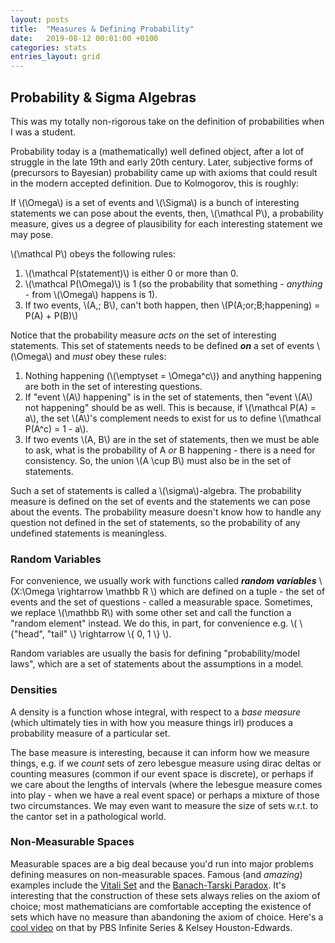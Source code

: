 ```yaml
---
layout: posts
title:  "Measures & Defining Probability"
date:   2019-08-12 00:01:00 +0100
categories: stats
entries_layout: grid
---
```


## Probability & Sigma Algebras

This was my totally non-rigorous take on the definition of probabilities when I was a student.

Probability today is a (mathematically) well defined object, after a lot of struggle in the late 19th and early 20th century. Later, subjective forms of (precursors to Bayesian) probability came up with axioms that could result in the modern accepted definition. Due to Kolmogorov, this is roughly:

If \\(\Omega\\) is a set of events and \\(\Sigma\\) is a bunch of interesting statements we can pose about the events, then, \\(\mathcal P\\), a probability measure, gives us a degree of plausibility for each interesting statement we may pose.

\\(\mathcal P\\) obeys the following rules:
 1. \\(\mathcal P(statement)\\) is either 0 or more than 0.
 2. \\(\mathcal P(\Omega)\\) is 1 (so the probability that something - _anything_ - from \\(\Omega\\) happens is 1).
 3. If two events, \\(A,\; B\\), can't both happen, then \\(P(A\;or\;B\;happening) = P(A) + P(B)\\)

Notice that the probability measure _acts on_ the set of interesting statements. This set of statements needs to be defined _**on**_ a set of events \\(\Omega\\) and _must_ obey these rules:
 1. Nothing happening (\\(\emptyset = \Omega^c\\)) and anything happening are both in the set of interesting questions.
 2. If "event \\(A\\) happening" is in the set of statements, then "event \\(A\\) not happening" should be as well. This is because, if \\(\mathcal P(A) = a\\), the set \\(A\\)'s complement needs to exist for us to define \\(\mathcal P(A^c) = 1 - a\\).
 3. If two events \\(A, B\\) are in the set of statements, then we must be able to ask, what is the probability of A _or_ B happening - there is a need for consistency. So, the union \\(A \cup B\\) must also be in the set of statements.

Such a set of statements is called a \\(\sigma\\)-algebra. The probability measure is defined on the set of events and the statements we can pose about the events. The probability measure doesn't know how to handle any question not defined in the set of statements, so the probability of any undefined statements is meaningless.

### Random Variables

For convenience, we usually work with functions called _**random variables**_ \\(X:\Omega \rightarrow \mathbb R \\) which are defined on a tuple - the set of events and the set of questions - called a measurable space. Sometimes, we replace \\(\mathbb R\\) with some other set and call the function a "random element" instead. We do this, in part, for convenience e.g. \\( \\{"head", "tail" \\} \rightarrow \\{ 0, 1 \\} \\).

Random variables are usually the basis for defining "probability/model laws", which are a set of statements about the assumptions in a model.

### Densities

A density is a function whose integral, with respect to a _base measure_ (which ultimately ties in with how you measure things irl) produces a probability measure of a particular set.

The base measure is interesting, because it can inform how we measure things, e.g. if we _count_ sets of zero lebesgue measure using dirac deltas or counting measures (common if our event space is discrete), or perhaps if we care about the lengths of intervals (where the lebesgue measure comes into play - when we have a real event space) or perhaps a mixture of those two circumstances. We may even want to measure the size of sets w.r.t. to the cantor set in a pathological world.

### Non-Measurable Spaces

Measurable spaces are a big deal because you'd run into major problems defining measures on non-measurable spaces. Famous (and _amazing_) examples include the [Vitali Set](https://en.wikipedia.org/wiki/Vitali_set) and the [Banach-Tarski Paradox](https://en.wikipedia.org/wiki/Banach%E2%80%93Tarski_paradox). It's interesting that the construction of these sets always relies on the axiom of choice; most mathematicians are comfortable accepting the existence of sets which have no measure than abandoning the axiom of choice. Here's a [cool video](https://www.youtube.com/watch?v=hcRZadc5KpI) on that by PBS Infinite Series & Kelsey Houston-Edwards.

